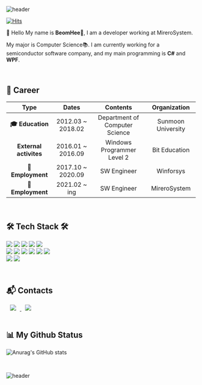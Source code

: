 ![header](https://capsule-render.vercel.app/api?type=wave&color=gradient&height=250&text=BeomBeomJoJo👋&fontSize=40)

[![Hits](https://hits.seeyoufarm.com/api/count/incr/badge.svg?url=https%3A%2F%2Fgithub.com%2FJoBeomHee&count_bg=%2379C83D&title_bg=%23555555&icon=&icon_color=%23E7E7E7&title=hits&edge_flat=false)](https://hits.seeyoufarm.com)

👋 Hello My name is **BeomHee🧑**, I am a developer working at MireroSystem.

My major is Computer Science📚. I am currently working for a semiconductor software company, and my main programming is **C#** and **WPF**.

<br/>

## **💜 Career**
| **Type**   |      **Dates**      |  **Contents** |  **Organization** |
|:----------:|:-------------:|:------:|:------:|
| **🎓 Education** |  2012.03 ~ 2018.02 | Department of Computer Science | Sunmoon University |
| **External activites** |    2016.01 ~ 2016.09   |   Windows Programmer Level 2  | Bit Education |
| **🏢Employment** |    2017.10 ~ 2020.09   |   SW Engineer  | Winforsys |
| **🏢Employment** |    2021.02 ~ ing   |   SW Engineer  | MireroSystem |

<br/>

## **🛠 Tech Stack 🛠**
<img src="https://img.shields.io/badge/Csharp-blue?logo=C Sharp&logoColor=white"/></a>
<img src="https://img.shields.io/badge/Python-3766AB?style=flat-square&logo=Python&logoColor=white"/></a>
<img src="https://img.shields.io/badge/TensorFlow-yellow?style=flat-square&logo=TensorFlow&logoColor=FF6F00"/></a>
<img src="https://img.shields.io/badge/Keras-red?style=flat-square&logo=Keras&logoColor=#D00000"/></a>
<img src="https://img.shields.io/badge/Oracle-red?style=flat-square&logo=Oracle&logoColor=#F80000"/></a> <br/>
<img src="https://img.shields.io/badge/MySQL-yellow?style=flat-square&logo=MySQL&logoColor=#4479A1"/></a>
<img src="https://img.shields.io/badge/Docker-Black?style=flat-square&logo=Docker&logoColor=#2496ED"/></a>
<img src="https://img.shields.io/badge/Git-blue?style=flat-square&logo=Git&logoColor=#F05032"/></a>
<img src="https://img.shields.io/badge/GitHub-blue?style=flat-square&logo=GitHub&logoColor=#181717"/></a>
<img src="https://img.shields.io/badge/GitLab-blue?style=flat-square&logo=GitLab&logoColor=#FCA121"/></a>
<img src="https://img.shields.io/badge/DevExpress-green?style=flat-square&logo=DevExpress&logoColor=#FF7200"/></a> <br/>
<img src="https://img.shields.io/badge/Visual Studio-purple?style=flat-square&logo=Visual Studio&logoColor=#5C2D91"/></a>
<img src="https://img.shields.io/badge/Visual Studio Code-blue?style=flat-square&logo=Visual Studio Code&logoColor=#007ACC"/></a>

<br/>

## **📬 Contacts**
<a href="https://www.instagram.com/beombeomjojo/">
    <img 
        src="http://img.shields.io/badge/-Instagram-black?style=flat&logo=Instagram&link=https://instagram.com/alpox.dev/"
        style="height : auto; margin-left : 10px; margin-right : 10px;"/>
</a>
<a href="https://afsdzvcx123.tistory.com/">
    <img 
        src="http://img.shields.io/badge/-Tech%20Blog-655ced?style=flat&logo=github&link=https://alpox.kr"
        style="height : auto; margin-left : 10px; margin-right : 10px;"/>
</a>

<br/>
<br/>


## **📊 My Github Status**

![Anurag's GitHub stats](https://github-readme-stats.vercel.app/api?username=JoBeomHee&show_icons=true&theme=radical)

<br/>

![header](https://capsule-render.vercel.app/api?type=wave&section=footer&color=gradient)
